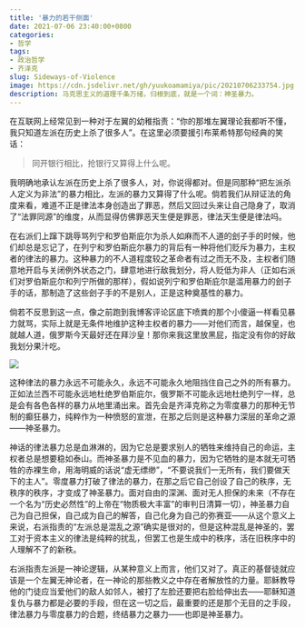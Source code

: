 ```yaml
---
title: '暴力的若干侧面'
date: 2021-07-06 23:40:00+0800
categories:
- 哲学
tags: 
- 政治哲学
- 齐泽克
slug: Sideways-of-Violence
image: https://cdn.jsdelivr.net/gh/yuukoamamiya/pic/20210706233754.jpg
description: 马克思主义的道理千条万绪，归根到底，就是一个词：神圣暴力。
---
```


在互联网上经常见到一种对于左翼的幼稚指责：“你的那堆左翼理论我都听不懂，我只知道左派在历史上杀了很多人”。在这里必须要援引布莱希特那句经典的笑话：

>  同开银行相比，抢银行又算得上什么呢。

我明确地承认左派在历史上杀了很多人，对，你说得都对。但是同那种“把左派杀人定义为非法”的暴力相比，左派的暴力又算得了什么呢。倘若我们从辩证法的角度来看，难道不正是律法本身创造出了罪恶，然后又回过头来让自己隐身了，取消了“法罪同源”的维度，从而显得仿佛罪恶天生便是罪恶，律法天生便是律法吗。

在右派们上蹿下跳辱骂列宁和罗伯斯庇尔为杀人如麻而不人道的刽子手的时候，他们却总是忘记了，在列宁和罗伯斯庇尔暴力的背后有一种将他们贬斥为暴力，主权者的律法的暴力。这种暴力的不人道程度较之革命者有过之而无不及，主权者们随意地开启与关闭例外状态之门，肆意地进行敌我划分，将人贬低为非人（正如右派们对罗伯斯庇尔和列宁所做的那样），假如说列宁和罗伯斯庇尔是滥用暴力的刽子手的话，那制造了这些刽子手的不是别人，正是这种奠基性的暴力。

倘若不反思到这一点，像之前跑到我博客评论区底下喷粪的那个小傻逼一样看见暴力就骂，实际上就是无条件地维护这种主权者的暴力——对他们而言，越保皇，也就越人道，俄罗斯今天最好还在拜沙皇！那你来我这里放黑屁，指定没有你的好敌我划分果汁吃。

![](https://cdn.jsdelivr.net/gh/yuukoamamiya/pic/20210706230056.jpg)

这种律法的暴力永远不可能永久，永远不可能永久地阻挡住自己之外的所有暴力。正如法兰西不可能永远地杜绝罗伯斯庇尔，俄罗斯不可能永远地杜绝列宁一样，总是会有各色各样的暴力从地里涌出来。首先会是齐泽克称之为零度暴力的那种无节制的癫狂暴力，纯粹作为一种愤怒的宣泄，在那之后则是这种暴力深层的革命之源——神圣暴力。

神话的律法暴力总是血淋淋的，因为它总是要求别人的牺牲来维持自己的命运，主权者总是想要稳如泰山。而神圣暴力是不见血的暴力，因为它牺牲的是本就无可牺牲的赤裸生命，用海明威的话说“虚无缥缈”，“不要说我们一无所有，我们要做天下的主人”。零度暴力打破了律法的暴力，在那之后它自己创设了自己的秩序，无秩序的秩序，才变成了神圣暴力。面对自由的深渊、面对无人担保的未来（不存在一个名为“历史必然性”的上帝在“物质极大丰富”的审判日清算一切），神圣暴力自己为自己担保，自己成为自己的解答，自己化身为自己的弥赛亚——从这个意义上来说，右派指责的“左派总是混乱之源”确实是很对的，但是这种混乱是神圣的，罢工对于资本主义的律法是纯粹的扰乱，但罢工也是生成中的秩序，活在旧秩序中的人理解不了的新秩。

右派指责左派是一神论逻辑，从某种意义上而言，他们又对了。真正的基督徒就应该是一个左翼无神论者，在一神论的那些教义之中存在者解放性的力量。耶稣教导他的门徒应当爱他们的敌人如邻人，被打了左脸还要把右脸给伸出去——耶稣知道复仇与暴力都是必要的手段，但在这一切之后，最重要的还是那个无目的之手段，律法暴力与零度暴力的合题，终结暴力之暴力——也即是神圣暴力。